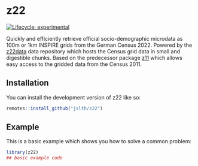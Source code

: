 
# z22

<!-- badges: start -->
[![Lifecycle: experimental](https://img.shields.io/badge/lifecycle-experimental-orange.svg)](https://lifecycle.r-lib.org/articles/stages.html#experimental)
<!-- badges: end -->

Quickly and efficiently retrieve official socio-demographic microdata as 100m
or 1km INSPIRE grids from the German Census 2022. Powered by the
[z22data](https://github.com/jslth/z22data) data repository which hosts the
Census grid data in small and digestible chunks. Based on the predecessor
package [z11](https://github.com/stefanjuenger/z11/) which allows easy access
to the gridded data from the Census 2011.

## Installation

You can install the development version of z22 like so:

``` r
remotes::install_github("jslth/z22")
```

## Example

This is a basic example which shows you how to solve a common problem:

``` r
library(z22)
## basic example code
```


